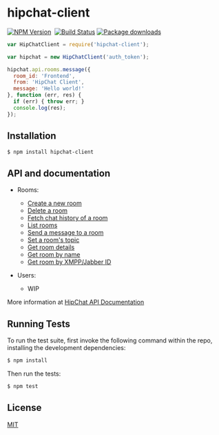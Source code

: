 hipchat-client
==============

[![NPM Version](https://badge.fury.io/js/hipchat-client.svg)](https://npmjs.org/package/hipchat-client)&nbsp;
[![Build Status](https://api.travis-ci.org/germanrcuriel/hipchat-client.svg?branch=master)](https://travis-ci.org/germanrcuriel/hipchat-client)
[![Package downloads](http://img.shields.io/npm/dm/hipchat-client.svg)](https://npmjs.org/package/hipchat-client)

```javascript
var HipChatClient = require('hipchat-client');

var hipchat = new HipChatClient('auth_token');

hipchat.api.rooms.message({
  room_id: 'Frontend',
  from: 'HipChat Client',
  message: 'Hello world!'
}, function (err, res) {
  if (err) { throw err; }
  console.log(res);
});
```

## Installation

```sh
$ npm install hipchat-client
```
      
## API and documentation

  - Rooms:
    - [Create a new room](docs/rooms.md#create-a-new-room)
    - [Delete a room](docs/rooms.md#delete-a-room)
    - [Fetch chat history of a room](docs/rooms.md#fetch-chat-history-of-a-room)
    - [List rooms](docs/rooms.md#list-rooms)
    - [Send a message to a room](docs/rooms.md#send-a-message-to-a-room)
    - [Set a room's topic](docs/rooms.md#set-a-rooms-topic)
    - [Get room details](docs/rooms.md#get-room-details)
    - [Get room by name](docs/rooms.md#get-room-by-name)
    - [Get room by XMPP/Jabber ID](docs/rooms.md#get-room-by-xmppjabber-id)
   
  - Users:
    - WIP

More information at [HipChat API Documentation](https://www.hipchat.com/docs/api/)


## Running Tests

To run the test suite, first invoke the following command within the repo, installing the development dependencies:

```sh
$ npm install
```

Then run the tests:

```sh
$ npm test
```

## License

[MIT](LICENSE.md)
